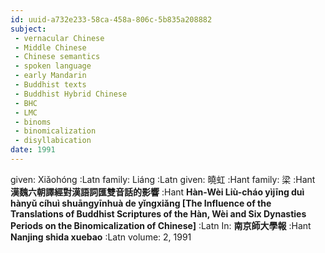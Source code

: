 ```yaml
---
id: uuid-a732e233-58ca-458a-806c-5b835a208882
subject: 
 - vernacular Chinese
 - Middle Chinese
 - Chinese semantics
 - spoken language
 - early Mandarin
 - Buddhist texts
 - Buddhist Hybrid Chinese
 - BHC
 - LMC
 - binoms
 - binomicalization
 - disyllabication
date: 1991
---
```


given: Xiǎohóng :Latn
family: Liáng :Latn
given: 曉虹 :Hant
family: 梁 :Hant
**漢魏六朝譯經對漢語詞匯雙音話的影響** :Hant
**Hàn-Wèi Liù-cháo yìjīng duì hànyǔ cíhuì shuāngyīnhuà de yǐngxiǎng [The Influence of the Translations of Buddhist Scriptures of the Hàn, Wèi and Six Dynasties Periods on the Binomicalization of Chinese]** :Latn
In: 
**南京師大學報** :Hant
**Nanjing shida xuebao** :Latn
volume: 2, 1991